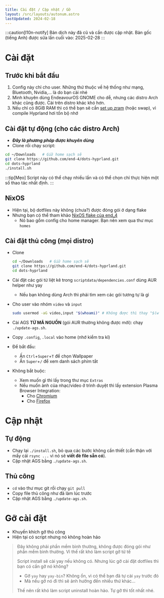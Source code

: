 ```yaml
---
title: Cài đặt / Cập nhật / Gỡ
layout: /src/layouts/autonum.astro
lastUpdated: 2024-02-18
---
```

:::caution[l10n-notify]
Bản dịch này đã cũ và cần được cập nhật. Bản gốc (tiếng Anh) được sửa lần cuối vào: 2025-02-28
:::

# Cài đặt
## Trước khi bắt đầu
1. Config này chỉ cho user. Những thứ thuộc về hệ thống như mạng, Bluetooth, Nvidia,... là do bạn cài nhé
2. Mình khuyên dùng EndeavourOS GNOME cho dễ, nhưng các distro Arch khác cũng được. Cài trên distro khác khó hơn.
3. Nếu chỉ có 8GiB RAM thì có thể bạn sẽ cần [set up zram](https://forum.endeavouros.com/t/enabling-zram-in-endeavouros/37746) (hoặc swap), vì compile Hyprland hơi tốn bộ nhớ

## Cài đặt tự động (cho các distro Arch)
- _**Đây là phương pháp được khuyên dùng**_
- Clone rồi chạy script:
```bash
cd ~/Downloads   # Giữ home sạch sẽ
git clone https://github.com/end-4/dots-hyprland.git
cd dots-hyprland
./install.sh
```
:::tip[Mẹo]
Script này có thể chạy nhiều lần và có thể chọn chỉ thực hiện một số thao tác nhất định.
:::

## NixOS
- Hiện tại, bộ dotfiles này không (chưa?) được đóng gói ở dạng flake
- Nhưng bạn có thể tham khảo [NixOS flake của end_4](https://github.com/end-4/CirnOS)
  - Nó bao gồm config cho home manager. Bạn nên xem qua thư mục `homes`

## Cài đặt thủ công (mọi distro)

- Clone
  ```bash
  cd ~/Downloads   # Giữ home sạch sẽ
  git clone https://github.com/end-4/dots-hyprland.git
  cd dots-hyprland
  ```
- Cài đặt các gói từ liệt kê trong  `scriptdata/dependencies.conf` dùng AUR helper như yay
  - Nếu bạn không dùng Arch thì phải tìm xem các gói tương tự là gì

- Cho user vào nhóm `video` và `input`
  ```bash
  sudo usermod -aG video,input "$(whoami)" # Không được thì thay "$(whoami)" bằng username
  ```
- Cài AGS **TỪ MÃ NGUỒN** (gói AUR thường không được mới): chạy `./update-ags.sh`.
- Copy `.config`, `.local` vào home (nhớ kiểm tra kĩ)

- Để bắt đầu:
  - Ấn `Ctrl`+`Super`+`T` để chọn Wallpaper
  - Ấn `Super`+`/` để xem danh sách phím tắt

- Không bắt buộc:
   - Xem muốn gì thì lấy trong thư mục `Extras`
   - Nếu muốn ảnh của nhạc/video ở trình duyệt thì lấy extension Plasma Browser Integration:
     - Cho [Chromium](https://chrome.google.com/webstore/detail/plasma-integration/cimiefiiaegbelhefglklhhakcgmhkai)
     - Cho [Firefox](https://addons.mozilla.org/en-US/firefox/addon/plasma-integration/)

# Cập nhật
## Tự động
- Chạy lại `./install.sh`, bỏ qua các bước không cần thiết (cẩn thận với mấy cái `rsync ...` vì nó sẽ **viết đè file sẵn có**).
- Cập nhật AGS bằng `./update-ags.sh`.

## Thủ công
- `cd` vào thư mục git rồi chạy `git pull`
- Copy file thủ công như đã làm lúc trước
- Cập nhật AGS bằng `./update-ags.sh`.

# Gỡ cài đặt
- Khuyến khích gỡ thủ công
- Hiện tại có script nhưng nó không hoàn hảo

> Đây không phải phần mềm bình thường, không được đóng gói như phần mềm bình thường. 
> Vì thế rất khó làm script gỡ tử tế 
> 
> Script install sẽ cài yay nếu không có. Nhưng lúc gỡ cài đặt dotfiles thì
> bạn có cần gỡ nó không?
> - Gỡ `yay` hay `yay-bin`? Không ổn, vì có thể bạn đã tự cài `yay` trước đó
> - Mà nếu gỡ nó đi thì sẽ ảnh hưởng đến nhiều thứ khác...
>
> Thế nên rất khó làm script uninstall hoàn hảo. Tự gỡ thì tốt nhất nhé.

